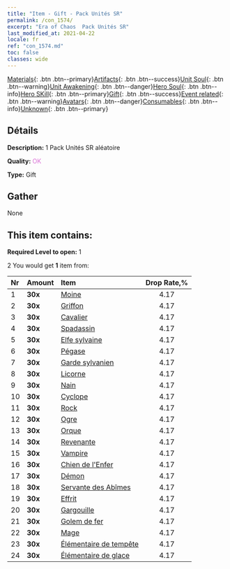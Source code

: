 ```yaml
---
title: "Item - Gift - Pack Unités SR"
permalink: /con_1574/
excerpt: "Era of Chaos  Pack Unités SR"
last_modified_at: 2021-04-22
locale: fr
ref: "con_1574.md"
toc: false
classes: wide
---
```

 [Materials](/ItemsFR/){: .btn .btn--primary}[Artifacts](/ItemsFR/Artifacts/){: .btn .btn--success}[Unit Soul](/ItemsFR/UnitSoul/){: .btn .btn--warning}[Unit Awakening](/ItemsFR/UnitAwakening/){: .btn .btn--danger}[Hero Soul](/ItemsFR/HeroSoul/){: .btn .btn--info}[Hero SKill](/ItemsFR/HeroSkill/){: .btn .btn--primary}[Gift](/ItemsFR/Gift/){: .btn .btn--success}[Event related](/ItemsFR/Events/){: .btn .btn--warning}[Avatars](/ItemsFR/Avatars/){: .btn .btn--danger}[Consumables](/ItemsFR/Consumables/){: .btn .btn--info}[Unknown](/ItemsFR/Unknown/){: .btn .btn--primary}

## Détails
 **Description:** 1 Pack Unités SR aléatoire

 **Quality:** <span style="color: #DA70D6">OK</span>

 **Type:** Gift

## Gather

  None

## This item contains:

 **Required Level to open:** 1

 2 You would get **1** item  from:

  | Nr | Amount |     Item    | Drop Rate,% |
  |:---|:-------|:------------|:---------:|
  | 1 |  **30x** | [Moine](/fr/Items/unt_194/) | 4.17 | 
  | 2 |  **30x** | [Griffon](/fr/Items/unt_192/) | 4.17 | 
  | 3 |  **30x** | [Cavalier ](/fr/Items/unt_195/) | 4.17 | 
  | 4 |  **30x** | [Spadassin](/fr/Items/unt_193/) | 4.17 | 
  | 5 |  **30x** | [Elfe sylvaine](/fr/Items/unt_201/) | 4.17 | 
  | 6 |  **30x** | [Pégase](/fr/Items/unt_202/) | 4.17 | 
  | 7 |  **30x** | [Garde sylvanien](/fr/Items/unt_203/) | 4.17 | 
  | 8 |  **30x** | [Licorne](/fr/Items/unt_204/) | 4.17 | 
  | 9 |  **30x** | [Nain](/fr/Items/unt_200/) | 4.17 | 
  | 10 |  **30x** | [Cyclope](/fr/Items/unt_222/) | 4.17 | 
  | 11 |  **30x** | [Rock](/fr/Items/unt_221/) | 4.17 | 
  | 12 |  **30x** | [Ogre](/fr/Items/unt_220/) | 4.17 | 
  | 13 |  **30x** | [Orque](/fr/Items/unt_219/) | 4.17 | 
  | 14 |  **30x** | [Revenante](/fr/Items/unt_210/) | 4.17 | 
  | 15 |  **30x** | [Vampire](/fr/Items/unt_211/) | 4.17 | 
  | 16 |  **30x** | [Chien de l'Enfer](/fr/Items/unt_228/) | 4.17 | 
  | 17 |  **30x** | [Démon](/fr/Items/unt_229/) | 4.17 | 
  | 18 |  **30x** | [Servante des Abîmes](/fr/Items/unt_230/) | 4.17 | 
  | 19 |  **30x** | [Effrit](/fr/Items/unt_231/) | 4.17 | 
  | 20 |  **30x** | [Gargouille](/fr/Items/unt_236/) | 4.17 | 
  | 21 |  **30x** | [Golem de fer](/fr/Items/unt_237/) | 4.17 | 
  | 22 |  **30x** | [Mage](/fr/Items/unt_238/) | 4.17 | 
  | 23 |  **30x** | [Élémentaire de tempête](/fr/Items/unt_263/) | 4.17 | 
  | 24 |  **30x** | [Élémentaire de glace](/fr/Items/unt_264/) | 4.17 | 
